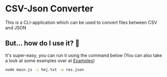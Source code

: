 # CSV-Json Converter  
This is a CLI-application which can be used to convert files between CSV and JSON  
## But... how do I use it? 🤔  
It's super-easy, you can run it using the command below (You can also take a look at some examples over at [Examples](https://github.com/BullishVince/csv-json-converter/tree/master/examples))  
```bash
node main.js -i hej.txt -o res.json  
```  
